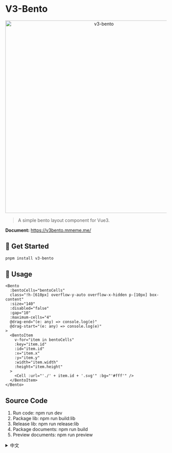 # V3-Bento

<p align='center'>
  <img src='https://cdn.jsdelivr.net/gh/pinky-pig/pic-bed/imagesv3-bento.gif' alt='v3-bento' width='600'/>
</p>

> A simple bento layout component for Vue3.

**Document:** <https://v3bento.mmeme.me/>

## 🌸 Get Started

```bash
pnpm install v3-bento
```

## 🍄 Usage

```
<Bento
  :bentoCells="bentoCells"
  class="!h-[610px] overflow-y-auto overflow-x-hidden p-[10px] box-content"
  :size="140"
  :disabled="false"
  :gap="10"
  :maximum-cells="4"
  @drag-end="(e: any) => console.log(e)"
  @drag-start="(e: any) => console.log(e)"
>
  <BentoItem
    v-for="item in bentoCells"
    :key="item.id"
    :id="item.id"
    :x="item.x"
    :y="item.y"
    :width="item.width"
    :height="item.height"
  >
    <Cell :url="'./' + item.id + '.svg'" :bg="'#fff'" />
  </BentoItem>
</Bento>
```

## Source Code

1. Run code: npm run dev
2. Package lib: npm run build:lib
3. Release lib: npm run release:lib
4. Package documents: npm run build
5. Preview documents: npm run preview

<details>

<summary>中文</summary>

1. 运行代码： npm run dev
2. 打包 lib ： npm run build:lib
3. 发包 lib ： npm run release:lib
4. 打包文档： npm run build
5. 预览文档： npm run preview

</details>
